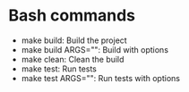 # Bash commands
- make build: Build the project
- make build ARGS="<options>": Build with options
- make clean: Clean the build
- make test: Run tests
- make test ARGS="<options>": Run tests with options
